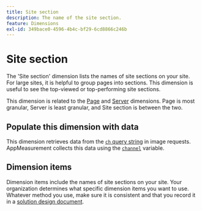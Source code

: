 ```yaml
---
title: Site section
description: The name of the site section.
feature: Dimensions
exl-id: 349bace0-4596-4b4c-bf29-6cd8866c246b
---
```

# Site section

The 'Site section' dimension lists the names of site sections on your site. For large sites, it is helpful to group pages into sections. This dimension is useful to see the top-viewed or top-performing site sections.

This dimension is related to the [Page](page.md) and [Server](server.md) dimensions. Page is most granular, Server is least granular, and Site section is between the two.

## Populate this dimension with data

This dimension retrieves data from the [`ch` query string](/help/implement/validate/query-parameters.md) in image requests. AppMeasurement collects this data using the [`channel`](/help/implement/vars/page-vars/channel.md) variable.

## Dimension items

Dimension items include the names of site sections on your site. Your organization determines what specific dimension items you want to use. Whatever method you use, make sure it is consistent and that you record it in a [solution design document](/help/implement/prepare/solution-design.md).

